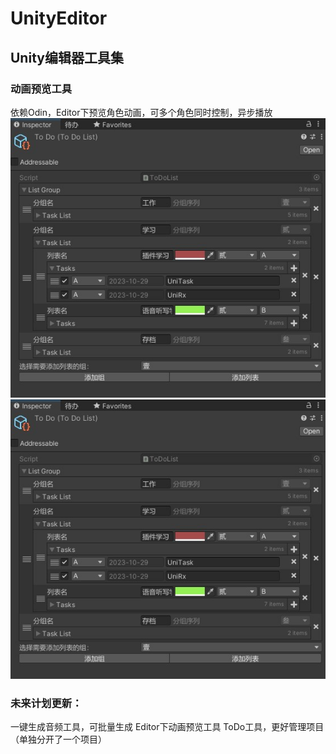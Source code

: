 # UnityEditor

## Unity编辑器工具集
 
### 动画预览工具
依赖Odin，Editor下预览角色动画，可多个角色同时控制，异步播放
![image](https://github.com/Drenayo/UnityToDo/blob/main/%E4%BD%BF%E7%94%A8%E6%88%AA%E5%9B%BE1.jpg)
![image](https://github.com/Drenayo/UnityToDo/blob/main/%E4%BD%BF%E7%94%A8%E6%88%AA%E5%9B%BE1.jpg)


### 未来计划更新：
一键生成音频工具，可批量生成
Editor下动画预览工具 
ToDo工具，更好管理项目（单独分开了一个项目）
 
